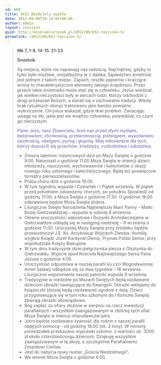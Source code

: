 ```yaml
---
id: 660
title: XXII Niedziela zwykła
date: 2012-09-06T19:14:02+00:00
author: admin
layout: revision
guid: http://anielaolsztynek.pl/2012/09/652-revision-5/
permalink: /2012/09/652-revision-5/
---
```

> **Mk 7, 1-8. 14-15. 21-23**
> 
>  **Śmietnik**
> 
> Są miejsca, które nie napawają nas radością. Najchętniej, gdyby to tylko było możliwe, omijalibyśmy je z daleka. Sąsiedztwo śmietnisk jest jednym z takich miejsc. Zapach, resztki papierów i kraczące wrony to charakterystyczne elementy takiego krajobrazu. Przez grzech takie śmietnisko może stać się w człowieku. Jezus wiedział, jak wielkie nieczystości były w sercach ludzi, którzy odchodzili z drogi przykazań Bożych, a starali się o zachowanie tradycji. Wtedy brak rytualnych obmyć traktowano jako bardzo poważne wykroczenie. Chrystus wskazał, gdzie tkwi problem. Zwracając uwagę na zło, jakie jest we wnętrzu człowieka, powiedział, co czyni go nieczystym.
> 
> <span style="color: #666699;">Panie Jezu, nasz Zbawicielu, broń nas przed złymi myślami, bezprawiem, chciwością, przewrotnością, podstępem, wyuzdaniem, zazdrością, obelgami, pychą i głupotą. Miej miłosierdzie dla tych, którzy dopuścili się grzechów: kradzieży, cudzołóstwa i zabójstwa.</span>
> 
>   * <span style="font-style: normal;">Zmiana tajemnic różańcowych dziś po Mszy Świętej o godzinie 9.00. Natomiast o godzinie 11.00 Msza Święta w intencji dzieci, młodzieży, nauczycieli, wychowawców i katechetów z okazji nowego roku szkolnego i katechetycznego. Będą też poświęcone tornistry pierwszoklasistów.</span>
>   * <span style="font-style: normal;">Próba chóru dziś o godzinie 18.00.</span>
>   *  <span style="font-style: normal;">W tym tygodniu wypada I Czwartek i I Piątek września. W piątek przed południem odwiedziny chorych, po południu Spowiedź od godziny 17.00, a Msza Święta o godzinie 17.30. O godzinie 16.00 odprawiona będzie Msza Święta ślubna.</span>
>   * <span style="font-style: normal;">Liturgiczne Święto Narodzenia Najświętszej Marii Panny &#8211; Matki Bożej Gietrzwałdzkiej &#8211; wypada w sobotę 8 września.</span>
>   * <span style="font-style: normal;">Główne uroczystości odpustowe i Dożynki Archidiecezjalne w Gietrzwałdzie odbędą się w następną niedzielę &#8211; 9 września o godzinie 11.00. Uroczystej Mszy Świętej przy źródełku będzie przewodniczył J.E. Ks. Arcybiskup Wojciech Ziemba. Homilię wygłosi Ksiądz Józef Kardynał Glemp, Prymas Polski Senior, przy współudziale Księży Biskupów.</span>
>   * <span style="font-style: normal;">W tym dniu tradycyjnie idzie pielgrzymka piesza z Olsztynka do Gietrzwałdu. Wyjście spod Kościoła Najświętszego Serca Pana Jezusa o godzinie 4.00.</span>
>   * <span style="font-style: normal;">Uroczystość odpustowa w naszej parafii ku czci Błogosławionej Anieli Salawy odbędzie się za dwa tygodnie &#8211; 16 września. Liturgiczne wspomnienie naszej patronki wypada 9 września.</span>
>   * <span style="font-style: normal;">Tradycyjnie w niedziele po Mszach Świętych będą rozdawane dzieciom obrazki nawiązujące do Ewangelii. Obrazki wklejamy do książeczki (dzisiaj będą rozdawane) zgodnie z datą. Dzieci przygotowujące się w tym roku szkolnym do I Komunii Świętej zbierają obrazki obowiązkowo.</span>
>   * <span style="font-style: normal;">Bóg zapłać za ofiary złożone w sierpniu na rzecz inwestycji parafialnych i wszystkim zaangażowanym w zbiórkę tych ofiar. Msza Święta w intencji ofiarodawców jutro.</span>
>   * <span style="font-style: normal;">Jutro będzie rozdawana żywność dla rodzin z naszej parafii objętych pomocą &#8211; od godziny 18.00 (ok. 2 tony). W miniony poniedziałek przekazano wyprawki szkolne  o wartości ok. 3000 zł około czterdzieściorgu dzieciom. Dziękuję wszystkim zaangażowanym w tę akcję, a szczególnie Parafialnemu Zespołowi Caritas.</span>
>   * <span style="font-style: normal;">Jest do nabycia nowy numer &#8222;Gościa Niedzielnego&#8221;.</span>
>   * <span style="font-style: normal;">We wtorek Msza Święta o godzinie 8.00.<br /> </span>